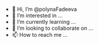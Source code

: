 - 👋 Hi, I’m @polynaFadeeva
- 👀 I’m interested in ...
- 🌱 I’m currently learning ...
- 💞️ I’m looking to collaborate on ...
- 📫 How to reach me ...

<!---
polynaFadeeva/polynaFadeeva is a ✨ special ✨ repository because its `README.md` (this file) appears on your GitHub profile.
You can click the Preview link to take a look at your changes.
--->
